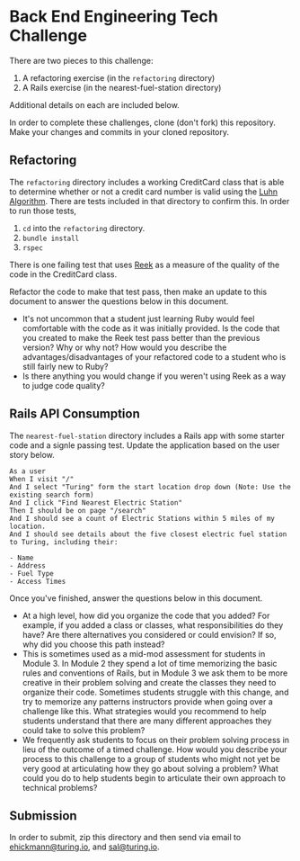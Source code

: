 # Back End Engineering Tech Challenge

There are two pieces to this challenge:

1. A refactoring exercise (in the `refactoring` directory)
1. A Rails exercise (in the nearest-fuel-station directory)

Additional details on each are included below.

In order to complete these challenges, clone (don't fork) this repository. Make your changes and commits in your cloned repository.

## Refactoring

The `refactoring` directory includes a working CreditCard class that is able to determine whether or not a credit card number is valid using the [Luhn Algorithm](https://en.wikipedia.org/wiki/Luhn_algorithm). There are tests included in that directory to confirm this. In order to run those tests,

1. `cd` into the `refactoring` directory.
1. `bundle install`
1. `rspec`

There is one failing test that uses [Reek](https://github.com/troessner/reek) as a measure of the quality of the code in the CreditCard class.

Refactor the code to make that test pass, then make an update to this document to answer the questions below in this document.

* It's not uncommon that a student just learning Ruby would feel comfortable with the code as it was initially provided. Is the code that you created to make the Reek test pass better than the previous version? Why or why not? How would you describe the advantages/disadvantages of your refactored code to a student who is still fairly new to Ruby?
* Is there anything you would change if you weren't using Reek as a way to judge code quality?

## Rails API Consumption

The `nearest-fuel-station` directory includes a Rails app with some starter code and a signle passing test. Update the application based on the user story below.

```
As a user
When I visit "/"
And I select "Turing" form the start location drop down (Note: Use the existing search form)
And I click "Find Nearest Electric Station"
Then I should be on page "/search"
And I should see a count of Electric Stations within 5 miles of my location.
And I should see details about the five closest electric fuel station to Turing, including their:

- Name
- Address
- Fuel Type
- Access Times
```

Once you've finished, answer the questions below in this document.

* At a high level, how did you organize the code that you added? For example, if you added a class or classes, what responsibilities do they have? Are there alternatives you considered or could envision? If so, why did you choose this path instead?
* This is sometimes used as a mid-mod assessment for students in Module 3. In Module 2 they spend a lot of time memorizing the basic rules and conventions of Rails, but in Module 3 we ask them to be more creative in their problem solving and create the classes they need to organize their code. Sometimes students struggle with this change, and try to memorize any patterns instructors provide when going over a challenge like this. What strategies would you recommend to help students understand that there are many different approaches they could take to solve this problem?
* We frequently ask students to focus on their problem solving process in lieu of the outcome of a timed challenge. How would you describe your process to this challenge to a group of students who might not yet be very good at articulating how they go about solving a problem? What could you do to help students begin to articulate their own approach to technical problems?

## Submission

In order to submit, zip this directory and then send via email to ehickmann@turing.io, and sal@turing.io.
